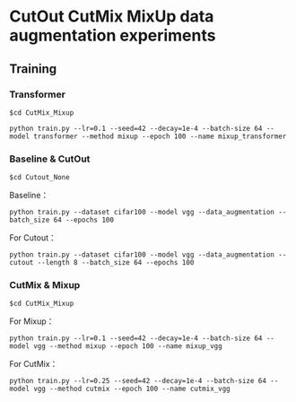 

# CutOut CutMix MixUp data augmentation experiments

## Training

### Transformer

```
$cd CutMix_Mixup
```


```
python train.py --lr=0.1 --seed=42 --decay=1e-4 --batch-size 64 --model transformer --method mixup --epoch 100 --name mixup_transformer
```

### Baseline & CutOut

```
$cd Cutout_None
```

Baseline：

```
python train.py --dataset cifar100 --model vgg --data_augmentation --batch_size 64 --epochs 100
```

For Cutout：

```
python train.py --dataset cifar100 --model vgg --data_augmentation --cutout --length 8 --batch_size 64 --epochs 100
```


### CutMix & Mixup

```
$cd CutMix_Mixup
```

For Mixup：

```
python train.py --lr=0.1 --seed=42 --decay=1e-4 --batch-size 64 --model vgg --method mixup --epoch 100 --name mixup_vgg
```

For CutMix：

```
python train.py --lr=0.25 --seed=42 --decay=1e-4 --batch-size 64 --model vgg --method cutmix --epoch 100 --name cutmix_vgg
```




